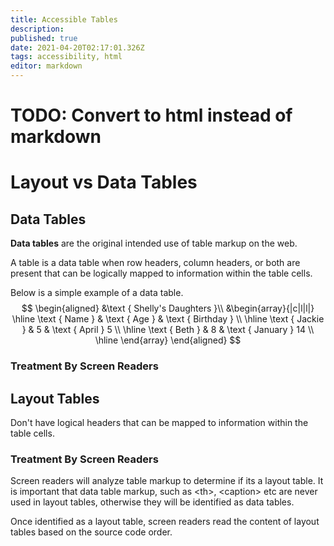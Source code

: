 ```yaml
---
title: Accessible Tables
description: 
published: true
date: 2021-04-20T02:17:01.326Z
tags: accessibility, html
editor: markdown
---
```


# TODO: Convert to html instead of markdown
# Layout vs Data Tables

## Data Tables
**Data tables** are the original intended use of table markup on the web. 

A table is a data table when row headers, column headers, or both are present that can be logically mapped to information within the table cells.

Below is a simple example of a data table. 
$$
\begin{aligned}
&\text { Shelly's Daughters }\\
&\begin{array}{|c|l|l|}
\hline \text { Name } & \text { Age } & \text { Birthday } \\
\hline \text { Jackie } & 5 & \text { April } 5 \\
\hline \text { Beth } & 8 & \text { January } 14 \\
\hline
\end{array}
\end{aligned}
$$
### Treatment By Screen Readers

## Layout Tables
Don't have logical headers that can be mapped to information within the table cells.

### Treatment By Screen Readers
Screen readers will analyze table markup to determine if its a layout table. It is important that data table markup, such as \<th\>, \<caption\> etc are never used in layout tables, otherwise they will be identified as data tables.

Once identified as a layout table, screen readers read the content of layout tables based on the source code order. 